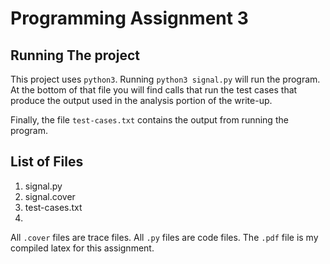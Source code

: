 # Programming Assignment 3

## Running The project

This project uses `python3`. Running `python3 signal.py` will run the program. At the bottom of that file you will find calls that run the test cases that produce the output used in the analysis portion of the write-up.

Finally, the file `test-cases.txt` contains the output from running the program.

## List of Files

1. signal.py
2. signal.cover
3. test-cases.txt
4.

All `.cover` files are trace files. All `.py` files are code files. The `.pdf` file is my compiled latex for this assignment.
